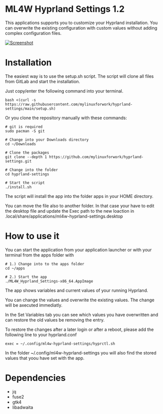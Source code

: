 # ML4W Hyprland Settings 1.2

This applications supports you to customize your Hyprland installation. You can overwrite the existing configuration with custom values without adding complex configuration files.

[![Screenshot](screenshots/screenshot.png "Title Text")](screenshots/screenshot.png)

# Installation

The easiest way is to use the setup.sh script. The script will clone all files from GitLab and start the installation.

Just copy/enter the following command into your terminal.

```
bash <(curl -s https://raw.githubusercontent.com/mylinuxforwork/hyprland-settings/main/setup.sh)
```

Or you clone the repository manually with these commands:

```
# git is required
sudo pacman -S git

# Change into your Downloads directory
cd ~/Downloads

# Clone the packages
git clone --depth 1 https://github.com/mylinuxforwork/hyprland-settings.git

# Change into the folder
cd hyprland-settings

# Start the script
./install.sh
```

The script will install the app into the folder apps in your HOME directory. 

You can move the file also to another folder. In that case your have to edit the desktop file and update the Exec path to the new loaction in .local/share/applications/ml4w-hyprland-settings.desktop

# How to use it

You can start the application from your application launcher or with your terminal from the apps folder with

```
# 1.) Change into to the apps folder
cd ~/apps

# 2.) Start the app
./ML4W_Hyprland_Settings-x86_64.AppImage

```

The app shows variables and current values of your running Hyprland.

You can change the values and overwrite the existing values. The change will be axecuted immediatly.

In the Set Variables tab you can see which values you have overwritten and can restore the old values be removing the entry.

To restore the changes after a later login or after a reboot, please add the following line to your hyprland.conf

```
exec = ~/.config/ml4w-hyprland-settings/hyprctl.sh
```

In the folder ~/.config/ml4w-hyprland-settings you will also find the stored values that yoou have set with the app.

# Dependencies

- jq
- fuse2
- gtk4
- libadwaita
